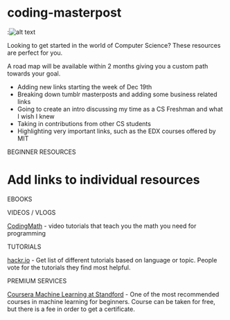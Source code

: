 # coding-masterpost
 :![alt text][logo]

[logo]: https://img.shields.io/badge/License-MIT-yellow.svg "Logo Title Text 2"
Looking to get started in the world of Computer Science? These resources are perfect for you. 

A road map will be available within 2 months giving you a custom path towards your goal. 
+ Adding new links starting the week of Dec 19th
+ Breaking down tumblr masterposts and adding some business related links
+ Going to create an intro discussing my time as a CS Freshman and what I wish I knew
+ Taking in contributions from other CS students
+ Highlighting very important links, such as the EDX courses offered by MIT

BEGINNER RESOURCES
# Add links to individual resources 
EBOOKS

VIDEOS / VLOGS

[CodingMath](https://www.youtube.com/user/codingmath) - video tutorials that teach you the math you need for programming

TUTORIALS 

[hackr.io](https://hackr.io/) - Get list of different tutorials based on language or topic. People vote for the tutorials they find most helpful.

PREMIUM SERVICES

[Coursera Machine Learning at Standford](https://www.coursera.org/learn/machine-learning) -  One of the most recommended courses in machine learning for beginners. Course can be taken for free, but there is a fee in order to get a certificate.
